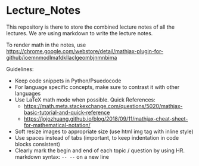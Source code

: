 # Lecture_Notes
This repository is there to store the combined lecture notes of all the lectures. We are using markdown to write the lecture notes.


To render math in the notes, use https://chrome.google.com/webstore/detail/mathjax-plugin-for-github/ioemnmodlmafdkllaclgeombjnmnbima


Guidelines:
- Keep code snippets in Python/Psuedocode
- For language specific concepts, make sure to contrast it with other languages
- Use LaTeX math mode when possible.
  Quick References:
  - https://math.meta.stackexchange.com/questions/5020/mathjax-basic-tutorial-and-quick-reference
  - https://jojozhuang.github.io/blog/2018/09/11/mathjax-cheat-sheet-for-mathematical-notation/
- Soft resize images to appropriate size (use html img tag with inline style)
- Use spaces instead of tabs (important, to keep indentation in code blocks consistent)
- Clearly mark the begin and end of each topic / question by using HR. markdown syntax: `-- --` on a new line
